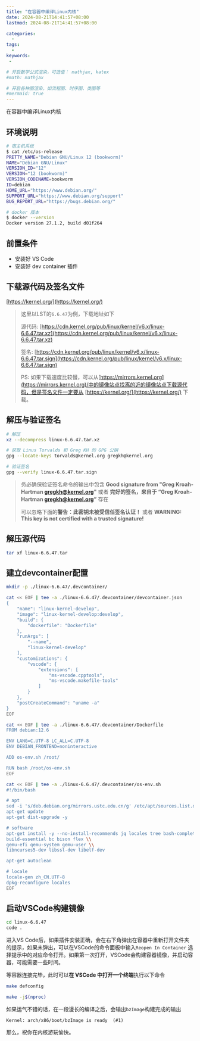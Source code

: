 ```yaml
---
title: "在容器中编译Linux内核"
date: 2024-08-21T14:41:57+08:00
lastmod: 2024-08-21T14:41:57+08:00

categories:
  -
tags:
  -
keywords: 
 - 

# 开启数学公式渲染，可选值： mathjax, katex
#math: mathjax

# 开启各种图渲染，如流程图、时序图、类图等
#mermaid: true
---
```


在容器中编译Linux内核

<!--more-->

## 环境说明

```bash 
# 宿主机系统
$ cat /etc/os-release 
PRETTY_NAME="Debian GNU/Linux 12 (bookworm)"
NAME="Debian GNU/Linux"
VERSION_ID="12"
VERSION="12 (bookworm)"
VERSION_CODENAME=bookworm
ID=debian
HOME_URL="https://www.debian.org/"
SUPPORT_URL="https://www.debian.org/support"
BUG_REPORT_URL="https://bugs.debian.org/"

# docker 版本
$ docker --version   
Docker version 27.1.2, build d01f264
```

## 前置条件

* 安装好 VS Code
* 安装好 dev container 插件

## 下载源代码及签名文件

[https://kernel.org/](https://kernel.org/)

> 这里以LST的`6.6.47`为例，下载地址如下 
>
> 源代码: [https://cdn.kernel.org/pub/linux/kernel/v6.x/linux-6.6.47.tar.xz](https://cdn.kernel.org/pub/linux/kernel/v6.x/linux-6.6.47.tar.xz)
>
> 签名: [https://cdn.kernel.org/pub/linux/kernel/v6.x/linux-6.6.47.tar.sign](https://cdn.kernel.org/pub/linux/kernel/v6.x/linux-6.6.47.tar.sign)
>
> PS: 如果下载速度比较慢，可以从[https://mirrors.kernel.org](https://mirrors.kernel.org)/中的镜像站点找离的近的镜像站点下载源代码，但是签名文件一定要从 [https://kernel.org/](https://kernel.org/) 下载。

## 解压与验证签名

```bash
# 解压 
xz --decompress linux-6.6.47.tar.xz

# 获取 Linus Torvalds 和 Greg KH 的 GPG 公钥
gpg --locate-keys torvalds@kernel.org gregkh@kernel.org

# 验证签名
gpg --verify linux-6.6.47.tar.sign
```
> 务必确保验证签名命令的输出中包含 **Good signature from "Greg Kroah-Hartman <gregkh@kernel.org>"** 或者 **完好的签名，来自于 “Greg Kroah-Hartman <gregkh@kernel.org>”** 存在
>
> 可以忽略下面的**警告：此密钥未被受信任签名认证！** 或者 **WARNING: This key is not certified with a trusted signature!**

## 解压源代码

```bash
tar xf linux-6.6.47.tar
```

## 建立devcontainer配置

```bash
mkdir -p ./linux-6.6.47/.devcontainer/

cat << EOF | tee -a ./linux-6.6.47/.devcontainer/devcontainer.json
{
	"name": "linux-kernel-develop",
	"image": "linux-kernel-develop:develop",
	"build": {
		"dockerfile": "Dockerfile"
	},
	"runArgs": [
		"--name",
		"linux-kernel-develop"
	],
	"customizations": {
		"vscode": {
			"extensions": [
				"ms-vscode.cpptools",
				"ms-vscode.makefile-tools"
			]
		}
	},
	"postCreateCommand": "uname -a"
}
EOF

cat << EOF | tee -a ./linux-6.6.47/.devcontainer/Dockerfile
FROM debian:12.6

ENV LANG=C.UTF-8 LC_ALL=C.UTF-8
ENV DEBIAN_FRONTEND=noninteractive

ADD os-env.sh /root/

RUN bash /root/os-env.sh
EOF

cat << EOF | tee -a ./linux-6.6.47/.devcontainer/os-env.sh
#!/bin/bash

# apt
sed -i 's/deb.debian.org/mirrors.ustc.edu.cn/g' /etc/apt/sources.list.d/debian.sources
apt-get update
apt-get dist-upgrade -y

# software
apt-get install -y --no-install-recommends jq locales tree bash-completion \\
build-essential bc bison flex \\
qemu-efi qemu-system qemu-user \\
libncurses5-dev libssl-dev libelf-dev 

apt-get autoclean

# locale
locale-gen zh_CN.UTF-8
dpkg-reconfigure locales
EOF
```

## 启动VSCode构建镜像

```bash
cd linux-6.6.47
code .
```

进入VS Code后，如果插件安装正确，会在右下角弹出在容器中重新打开文件夹的提示，如果未弹出，可以在VSCode的命令面板中输入`Reopen In Container` 选择提示中的对应命令打开。如果第一次打开，VSCode会构建容器镜像，并启动容器，可能需要一些时间。

等容器连接完毕，此时可以**在 VSCode 中打开一个终端**执行以下命令

```bash
make defconfig

make -j$(nproc)
```

如果运气不错的话，在一段漫长的编译之后，会输出`bzImage`构建完成的输出

```text
Kernel: arch/x86/boot/bzImage is ready  (#1)
```

那么，祝你在内核游玩愉快。
